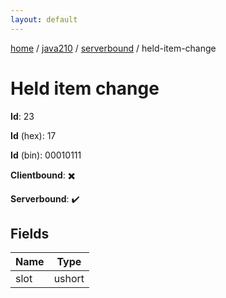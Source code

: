 ```yaml
---
layout: default
---
```


[home](/)  /  [java210](/protocol/java210)  /  [serverbound](/protocol/java210/serverbound)  /  held-item-change

# Held item change

**Id**: 23

**Id** (hex): 17

**Id** (bin): 00010111

**Clientbound**: ✖️

**Serverbound**: ✔️

## Fields

Name | Type
---|---
slot | ushort
